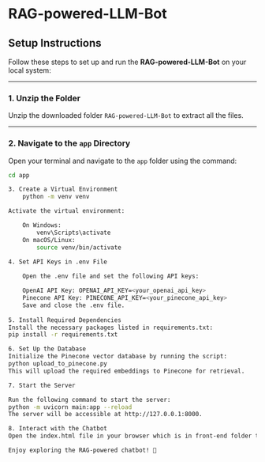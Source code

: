 # RAG-powered-LLM-Bot

## **Setup Instructions**

Follow these steps to set up and run the **RAG-powered-LLM-Bot** on your local system:

---

### **1. Unzip the Folder**
Unzip the downloaded folder `RAG-powered-LLM-Bot` to extract all the files.

---

### **2. Navigate to the `app` Directory**
Open your terminal and navigate to the `app` folder using the command:

```bash
cd app

3. Create a Virtual Environment
	python -m venv venv

Activate the virtual environment:

	On Windows:
		venv\Scripts\activate
	On macOS/Linux:
		source venv/bin/activate
		
4. Set API Keys in .env File

	Open the .env file and set the following API keys:

	OpenAI API Key: OPENAI_API_KEY=<your_openai_api_key>
	Pinecone API Key: PINECONE_API_KEY=<your_pinecone_api_key>
	Save and close the .env file.
	
5. Install Required Dependencies
Install the necessary packages listed in requirements.txt:
pip install -r requirements.txt

6. Set Up the Database
Initialize the Pinecone vector database by running the script:
python upload_to_pinecone.py
This will upload the required embeddings to Pinecone for retrieval.

7. Start the Server

Run the following command to start the server:
python -m uvicorn main:app --reload
The server will be accessible at http://127.0.0.1:8000.

8. Interact with the Chatbot
Open the index.html file in your browser which is in front-end folder to interact with the chatbot. You can use voice-based input or text-based input to query the system.

Enjoy exploring the RAG-powered chatbot! 🚀
